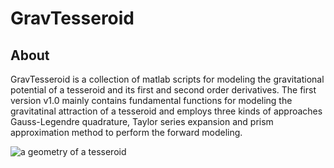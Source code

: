 # GravTesseroid
## About
GravTesseroid is a collection of matlab scripts for modeling the gravitational potential of a tesseroid and its first and second order derivatives.
The first version v1.0 mainly contains fundamental functions for modeling the gravitatinal attraction of a tesseroid and employs three kinds of approaches Gauss-Legendre quadrature, Taylor series expansion and prism approximation method to perform the forward modeling.

![a geometry of a tesseroid](https://github.com/QiuLOngjun/GravTesseroid/images/Fig01.png)
